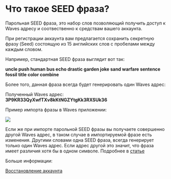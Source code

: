 # Что такое SEED фраза?

Парольная SEED фраза, это набор слов позволяющий получить доступ к Waves адресу и соотвественно к средствам вашего аккаунта.

При регистрации аккаунта вам предлагается сохранить секретную фразу (Seed) состоящую из 15 английских слов с пробелами между каждым словом.

Например, стандартная SEED фраза выглядит вот так:

**uncle push human bus echo drastic garden joke sand warfare sentence fossil title color combine**

Более того, данная фраза всегда будет генерировать один Waves адрес:

Полученный Waves адрес: **3P9KR33QyXwfTXv8kKtNGZYtgKk3RXSUk36**

Пример импорта фразы в Waves приложении:

![](/_assets/seed_phrase_01.png)

Если же при импорте парольной SEED фразы вы получаете совершенно другой Waves адрес, в таком случае в импортируемой фразе есть изменения. Другими словами одна SEED фраза, всегда генерирует только один Waves адрес. Если адрес другой это значит, что фраза имеет различия хотя бы в одном символе. Подробнее в [статье](/waves-client/frequently-asked-questions-faq/account-management/one-seed.md)

Больше информации:

[Восстановление аккаунта](waves-client/account-management/restore-an-account.md)
